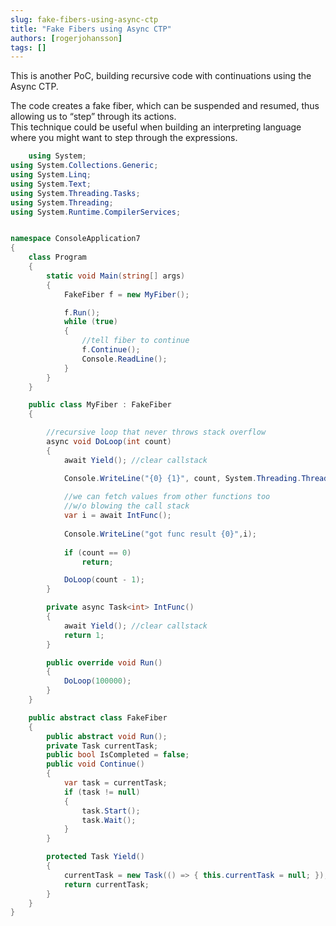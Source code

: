 ```yaml
---
slug: fake-fibers-using-async-ctp
title: "Fake Fibers using Async CTP"
authors: [rogerjohansson]
tags: []
---
```

This is another PoC, building recursive code with continuations using the Async CTP.

<!-- truncate -->

The code creates a fake fiber, which can be suspended and resumed, thus allowing us to “step” through its actions.  
This technique could be useful when building an interpreting language where you might want to step through the expressions.

```csharp
    using System;
using System.Collections.Generic;
using System.Linq;
using System.Text;
using System.Threading.Tasks;
using System.Threading;
using System.Runtime.CompilerServices;


namespace ConsoleApplication7
{
    class Program
    {
        static void Main(string[] args)
        {
            FakeFiber f = new MyFiber();

            f.Run();
            while (true)
            {
                //tell fiber to continue
                f.Continue();
                Console.ReadLine();
            }
        }
    }

    public class MyFiber : FakeFiber
    {

        //recursive loop that never throws stack overflow
        async void DoLoop(int count)
        {
            await Yield(); //clear callstack

            Console.WriteLine("{0} {1}", count, System.Threading.Thread.CurrentThread.ManagedThreadId); 
            
            //we can fetch values from other functions too
            //w/o blowing the call stack
            var i = await IntFunc();
            
            Console.WriteLine("got func result {0}",i);
                     
            if (count == 0)
                return;

            DoLoop(count - 1);
        }

        private async Task<int> IntFunc()
        {
            await Yield(); //clear callstack
            return 1;
        }

        public override void Run()
        {
            DoLoop(100000);
        }
    }

    public abstract class FakeFiber
    {
        public abstract void Run();
        private Task currentTask;
        public bool IsCompleted = false;
        public void Continue()
        {
            var task = currentTask;
            if (task != null)
            {
                task.Start();
                task.Wait();
            }
        }

        protected Task Yield()
        {
            currentTask = new Task(() => { this.currentTask = null; });
            return currentTask;
        }
    }
}
```
